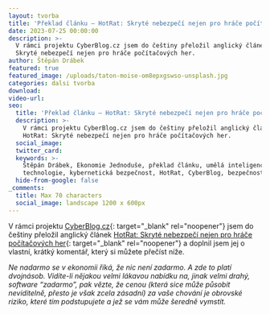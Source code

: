 ```yaml
---
layout: tvorba
title: 'Překlad článku – HotRat: Skryté nebezpečí nejen pro hráče počítačových her'
date: 2023-07-25 00:00:00
description: >-
  V rámci projektu CyberBlog.cz jsem do češtiny přeložil anglický článek HotRat:
  Skryté nebezpečí nejen pro hráče počítačových her.
author: Štěpán Drábek
featured: true
featured_image: /uploads/taton-moise-om8epxgswso-unsplash.jpg
categories: dalsi tvorba
download:
video-url:
seo:
  title: 'Překlad článku – HotRat: Skryté nebezpečí nejen pro hráče počítačových her'
  description: >-
    V rámci projektu CyberBlog.cz jsem do češtiny přeložil anglický článek
    HotRat: Skryté nebezpečí nejen pro hráče počítačových her.
  social_image:
  twitter_card:
  keywords: >-
    Štěpán Drábek, Ekonomie Jednoduše, překlad článku, umělá inteligence, AI,
    technologie, kybernetická bezpečnost, HotRat, CyberBlog, bezpečnost
  hide-from-google: false
_comments:
  title: Max 70 characters
  social_image: landscape 1200 x 600px
---
```

V rámci projektu [CyberBlog.cz](https://cyberblog.cz){: target="_blank" rel="noopener"} jsem do češtiny přeložil anglický článek [HotRat: Skryté nebezpečí nejen pro hráče počítačových her](https://cyberblog.cz/nejnovejsi/hotrat-skryte-nebezpeci-nejen-pro-hrace-pocitacovych-her/){: target="_blank" rel="noopener"}&nbsp;a doplnil jsem jej o vlastní, krátký komentář, který si můžete přečíst níže.

*Ne nadarmo se v ekonomii říká, že nic není zadarmo. A zde to platí dvojnásob. Vidíte-li nějakou velmi lákavou nabídku na, jinak velmi drahý, software “zadarmo”, pak vězte, že cenou (která sice může působit neviditelně, přesto je však zcela zásadní) za vaše chování je obrovské riziko, které tím podstupujete a jež se vám může šeredně vymstít.*